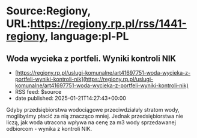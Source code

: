 # Source:Regiony, URL:https://regiony.rp.pl/rss/1441-regiony, language:pl-PL

## Woda wycieka z portfeli. Wyniki kontroli NIK
 - [https://regiony.rp.pl/uslugi-komunalne/art41697751-woda-wycieka-z-portfeli-wyniki-kontroli-nik](https://regiony.rp.pl/uslugi-komunalne/art41697751-woda-wycieka-z-portfeli-wyniki-kontroli-nik)
 - RSS feed: $source
 - date published: 2025-01-21T14:27:43+00:00

Gdyby przedsiębiorstwa wodociągowe przeciwdziałały stratom wody, moglibyśmy płacić za nią znacząco mniej. Jednak przedsiębiorstwa nie liczą, jak woda utracona wpływa na cenę za m3 wody sprzedawanej odbiorcom - wynika z kontroli NIK.

